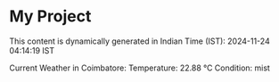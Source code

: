 # My Project

This content is dynamically generated in Indian Time (IST): 2024-11-24 04:14:19 IST


Current Weather in Coimbatore:
Temperature: 22.88 °C
Condition: mist
